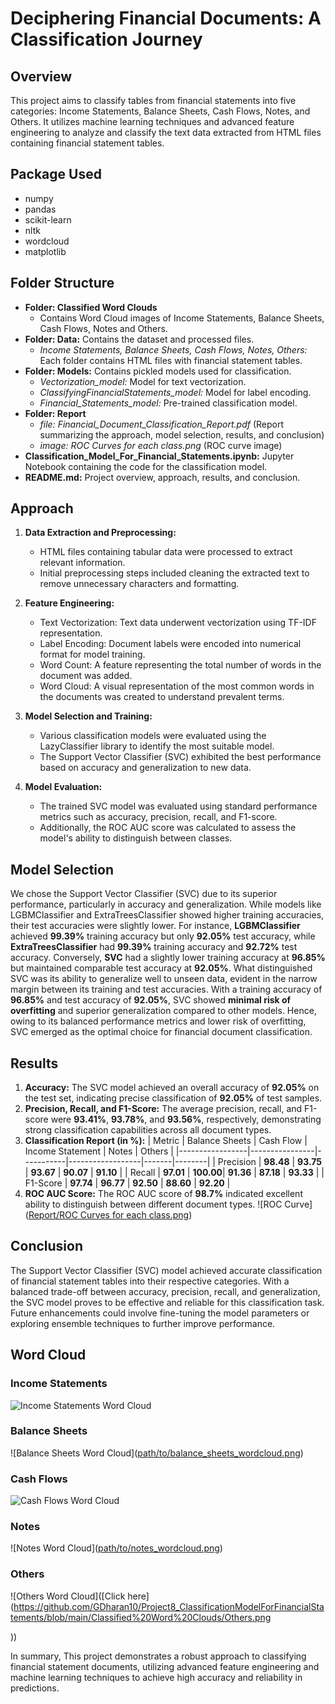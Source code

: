 # Deciphering Financial Documents: A Classification Journey

## Overview
This project aims to classify tables from financial statements into five categories: Income Statements, Balance Sheets, Cash Flows, Notes, and Others. It utilizes machine learning techniques and advanced feature engineering to analyze and classify the text data extracted from HTML files containing financial statement tables.

## Package Used
- numpy
- pandas
- scikit-learn
- nltk
- wordcloud
- matplotlib

## Folder Structure
- **Folder: Classified Word Clouds**
  - Contains Word Cloud images of Income Statements, Balance Sheets, Cash Flows, Notes and Others.
- **Folder: Data:** Contains the dataset and processed files.
  - *Income Statements, Balance Sheets, Cash Flows, Notes, Others:* Each folder contains HTML files with financial statement tables.
- **Folder: Models:** Contains pickled models used for classification.
  - *Vectorization_model:* Model for text vectorization.
  - *ClassifyingFinancialStatements_model:* Model for label encoding.
  - *Financial_Statements_model:* Pre-trained classification model.
- **Folder: Report**
  - *file: Financial_Document_Classification_Report.pdf* (Report summarizing the approach, model selection, results, and conclusion)
  - *image: ROC Curves for each class.png* (ROC curve image)
- **Classification_Model_For_Financial_Statements.ipynb:** Jupyter Notebook containing the code for the classification model.
- **README.md:** Project overview, approach, results, and conclusion.

## Approach
1. **Data Extraction and Preprocessing:**
   - HTML files containing tabular data were processed to extract relevant information.
   - Initial preprocessing steps included cleaning the extracted text to remove unnecessary characters and formatting.

2. **Feature Engineering:**
   - Text Vectorization: Text data underwent vectorization using TF-IDF representation.
   - Label Encoding: Document labels were encoded into numerical format for model training.
   - Word Count: A feature representing the total number of words in the document was added.
   - Word Cloud: A visual representation of the most common words in the documents was created to understand prevalent terms.

3. **Model Selection and Training:**
   - Various classification models were evaluated using the LazyClassifier library to identify the most suitable model.
   - The Support Vector Classifier (SVC) exhibited the best performance based on accuracy and generalization to new data.

4. **Model Evaluation:**
   - The trained SVC model was evaluated using standard performance metrics such as accuracy, precision, recall, and F1-score.
   - Additionally, the ROC AUC score was calculated to assess the model's ability to distinguish between classes.

## Model Selection
We chose the Support Vector Classifier (SVC) due to its superior performance, particularly in accuracy and generalization. While models like LGBMClassifier and ExtraTreesClassifier showed higher training accuracies, their test accuracies were slightly lower. For instance, **LGBMClassifier** achieved **99.39%** training accuracy but only **92.05%** test accuracy, while **ExtraTreesClassifier** had **99.39%** training accuracy and **92.72%** test accuracy. Conversely, **SVC** had a slightly lower training accuracy at **96.85%** but maintained comparable test accuracy at **92.05%**. What distinguished SVC was its ability to generalize well to unseen data, evident in the narrow margin between its training and test accuracies. With a training accuracy of **96.85%** and test accuracy of **92.05%**, SVC showed **minimal risk of overfitting** and superior generalization compared to other models. Hence, owing to its balanced performance metrics and lower risk of overfitting, SVC emerged as the optimal choice for financial document classification.

## Results
1. **Accuracy:** The SVC model achieved an overall accuracy of **92.05%** on the test set, indicating precise classification of **92.05%** of test samples.
2. **Precision, Recall, and F1-Score:** The average precision, recall, and F1-score were **93.41%**, **93.78%**, and **93.56%**, respectively, demonstrating strong classification capabilities across all document types.
3. **Classification Report (in %):**
   | Metric          | Balance Sheets | Cash Flow | Income Statement | Notes | Others |
   |-----------------|----------------|-----------|------------------|-------|--------|
   | Precision       | **98.48**      | **93.75** | **93.67**        | **90.07** | **91.10**  |
   | Recall          | **97.01**      | **100.00**| **91.36**        | **87.18** | **93.33**  |
   | F1-Score        | **97.74**      | **96.77** | **92.50**        | **88.60** | **92.20**  |
4. **ROC AUC Score:** The ROC AUC score of **98.7%** indicated excellent ability to distinguish between different document types.
   ![ROC Curve]([Report/ROC Curves for each class.png](https://github.com/GDharan10/Project8_ClassificationModelForFinancialStatements/blob/main/Report/ROC%20Curves%20for%20each%20class.png))

## Conclusion
The Support Vector Classifier (SVC) model achieved accurate classification of financial statement tables into their respective categories. With a balanced trade-off between accuracy, precision, recall, and generalization, the SVC model proves to be effective and reliable for this classification task. Future enhancements could involve fine-tuning the model parameters or exploring ensemble techniques to further improve performance.

## Word Cloud
### Income Statements
![Income Statements Word Cloud]([path/to/income_statements_wordcloud.png](https://github.com/GDharan10/Project8_ClassificationModelForFinancialStatements/blob/main/Classified%20Word%20Clouds/Balance%20Sheets.png))

### Balance Sheets
![Balance Sheets Word Cloud]([path/to/balance_sheets_wordcloud.png](https://github.com/GDharan10/Project8_ClassificationModelForFinancialStatements/blob/main/Classified%20Word%20Clouds/Cash%20Flow.png
))

### Cash Flows
![Cash Flows Word Cloud]([path/to/cash_flows_wordcloud.png](https://github.com/GDharan10/Project8_ClassificationModelForFinancialStatements/blob/main/Classified%20Word%20Clouds/Income%20Statement.png))

### Notes
![Notes Word Cloud]([path/to/notes_wordcloud.png](https://github.com/GDharan10/Project8_ClassificationModelForFinancialStatements/blob/main/Classified%20Word%20Clouds/Notes.png
))

### Others
![Others Word Cloud]([Click here](https://github.com/GDharan10/Project8_ClassificationModelForFinancialStatements/blob/main/Classified%20Word%20Clouds/Others.png

))

In summary, This project demonstrates a robust approach to classifying financial statement documents, utilizing advanced feature engineering and machine learning techniques to achieve high accuracy and reliability in predictions.
